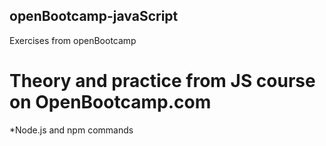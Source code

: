 ## openBootcamp-javaScript
Exercises from openBootcamp
# Theory and practice from JS course on OpenBootcamp.com
*Node.js and npm commands

